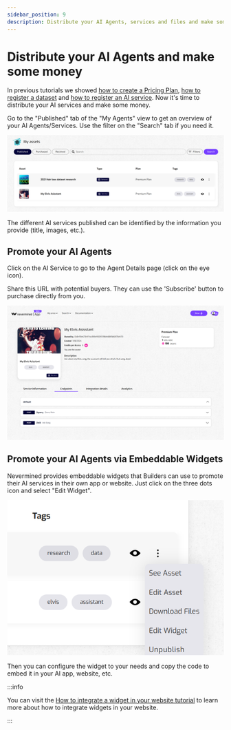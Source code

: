```yaml
---
sidebar_position: 9
description: Distribute your AI Agents, services and files and make some money
---
```


# Distribute your AI Agents and make some money

In previous tutorials we showed [how to create a Pricing Plan](create-plan), [how to register a dataset](register-file-asset) and [how to register an AI service](register-agent). Now it's time to distribute your AI services and make some money.

Go to the "Published" tab of the "My Agents" view to get an overview of your AI Agents/Services. Use the filter on the "Search" tab if you need it.

<p align="center"><img src="/images/tutorials/05-06-My-assets.png" width="600"/></p>

The different AI services published can be identified by the information you provide (title, images, etc.).

## Promote your AI Agents

Click on the AI Service to go to the Agent Details page (click on the eye icon).

Share this URL with potential buyers. They can use the 'Subscribe' button to purchase directly from you.  

<p align="center"><img src="/images/tutorials/builders/ai-service-details.png" width="600"/></p>

## Promote your AI Agents via Embeddable Widgets 

Nevermined provides embeddable widgets that Builders can use to promote their AI services in their own app or website.
Just click on the three dots icon and select "Edit Widget".

<p align="center"><img src="/images/tutorials/builders/assets-published-options.png" width="600"/></p>

Then you can configure the widget to your needs and copy the code to embed it in your AI app, website, etc.

:::info

You can visit the [How to integrate a widget in your website tutorial](../advanced/10-widgets-integration.md) to learn more about how to integrate widgets in your website.

:::
